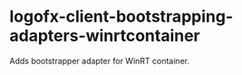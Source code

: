 # logofx-client-bootstrapping-adapters-winrtcontainer
Adds bootstrapper adapter for WinRT container.
